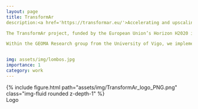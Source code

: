 ```yaml
---
layout: page
title: TransformAr
description:<a href='https://transformar.eu/'>Accelerating and upscaling transformational adaptation in Europe</a>

The TransformAr project, funded by the European Union’s Horizon H2020 innovation action programme, aims to accelerate transformational adaptation in vulnerable regions across Europe

Within the GEOMA Research group from the University of Vigo, we implement an intertidal monitoring to improve the knowledge on sandbanks response under climate change.


img: assets/img/lombos.jpg
importance: 1
category: work
---
```


 
<div class="row">
    <div class="col-sm mt-3 mt-md-0">
        {% include figure.html path="assets/img/TransformAr_logo_PNG.png" class="img-fluid rounded z-depth-1" %}
    </div>
</div>
<div class="caption">
   Logo
</div>

